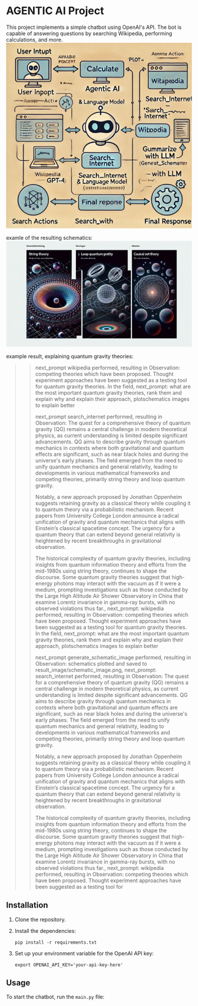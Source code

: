 # AGENTIC AI Project

This project implements a simple chatbot using OpenAI's API. The bot is capable of answering questions by searching Wikipedia, performing calculations, and more.
![Flowchart of Chatbot Workflow](./images/AGENT.webp)

examle of the resulting schematics:
![result](./result_image/schematic_image.png)

example result, explaining quantum gravity theories:
>> next_prompt wikipedia performed, resulting in Observation: competing <span class="searchmatch">theories</span> which have been proposed. Thought experiment approaches have been suggested as a testing tool for <span class="searchmatch">quantum</span> <span class="searchmatch">gravity</span> <span class="searchmatch">theories</span>. In the field, next_prompt: what are the most important quantum gravity theories, rank them and explain why and explain their approach, plotschematics images to explain better
>>
>> next_prompt search_internet performed, resulting in Observation: The quest for a comprehensive theory of quantum gravity (QG) remains a central challenge in modern theoretical physics, as current understanding is limited despite significant advancements. QG aims to describe gravity through quantum mechanics in contexts where both gravitational and quantum effects are significant, such as near black holes and during the universe's early phases. The field emerged from the need to unify quantum mechanics and general relativity, leading to developments in various mathematical frameworks and competing theories, primarily string theory and loop quantum gravity.
>>
>> Notably, a new approach proposed by Jonathan Oppenheim suggests retaining gravity as a classical theory while coupling it to quantum theory via a probabilistic mechanism. Recent papers from University College London announce a radical unification of gravity and quantum mechanics that aligns with Einstein’s classical spacetime concept. The urgency for a quantum theory that can extend beyond general relativity is heightened by recent breakthroughs in gravitational observation.
>>
>> The historical complexity of quantum gravity theories, including insights from quantum information theory and efforts from the mid-1980s using string theory, continues to shape the discourse. Some quantum gravity theories suggest that high-energy photons may interact with the vacuum as if it were a medium, prompting investigations such as those conducted by the Large High Altitude Air Shower Observatory in China that examine Lorentz invariance in gamma-ray bursts, with no observed violations thus far., next_prompt: wikipedia performed, resulting in Observation: competing <span class="searchmatch">theories</span> which have been proposed. Thought experiment approaches have been suggested as a testing tool for <span class="searchmatch">quantum</span> <span class="searchmatch">gravity</span> <span class="searchmatch">theories</span>. In the field, next_prompt: what are the most important quantum gravity theories, rank them and explain why and explain their approach, plotschematics images to explain better
>>
>> next_prompt generate_schematic_image performed, resulting in Observation:  schematics plotted and saved to result_image/schematic_image.png, next_prompt: search_internet performed, resulting in Observation: The quest for a comprehensive theory of quantum gravity (QG) remains a central challenge in modern theoretical physics, as current understanding is limited despite significant advancements. QG aims to describe gravity through quantum mechanics in contexts where both gravitational and quantum effects are significant, such as near black holes and during the universe's early phases. The field emerged from the need to unify quantum mechanics and general relativity, leading to developments in various mathematical frameworks and competing theories, primarily string theory and loop quantum gravity.
>>
>> Notably, a new approach proposed by Jonathan Oppenheim suggests retaining gravity as a classical theory while coupling it to quantum theory via a probabilistic mechanism. Recent papers from University College London announce a radical unification of gravity and quantum mechanics that aligns with Einstein’s classical spacetime concept. The urgency for a quantum theory that can extend beyond general relativity is heightened by recent breakthroughs in gravitational observation.
>>
>> The historical complexity of quantum gravity theories, including insights from quantum information theory and efforts from the mid-1980s using string theory, continues to shape the discourse. Some quantum gravity theories suggest that high-energy photons may interact with the vacuum as if it were a medium, prompting investigations such as those conducted by the Large High Altitude Air Shower Observatory in China that examine Lorentz invariance in gamma-ray bursts, with no observed violations thus far., next_prompt: wikipedia performed, resulting in Observation: competing <span class="searchmatch">theories</span> which have been proposed. Thought experiment approaches have been suggested as a testing tool for 


## Installation

1. Clone the repository.
2. Install the dependencies:

    ```
    pip install -r requirements.txt
    ```

3. Set up your environment variable for the OpenAI API key:

    ```
    export OPENAI_API_KEY='your-api-key-here'
    ```

## Usage

To start the chatbot, run the `main.py` file:

